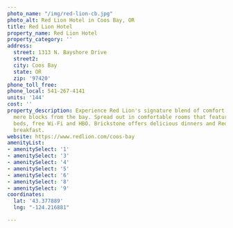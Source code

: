 ```yaml
---
photo_name: "/img/red-lion-cb.jpg"
photo_alt: Red Lion Hotel in Coos Bay, OR
title: Red Lion Hotel
property_name: Red Lion Hotel
property_category: ''
address:
  street: 1313 N. Bayshore Drive
  street2: 
  city: Coos Bay
  state: OR
  zip: '97420'
phone_toll_free: 
phone_local: 541-267-4141
units: '144'
cost: ''
property_description: Experience Red Lion's signature blend of comfort and convenience
  mere blocks from the bay. Spread out in comfortable rooms that feature plush pillow-top
  beds, free Wi-Fi and HBO. Brickstone offers delicious dinners and Red Lion's Signature
  breakfast.
website: https://www.redlion.com/coos-bay
amenityList:
- amenitySelect: '1'
- amenitySelect: '3'
- amenitySelect: '4'
- amenitySelect: '5'
- amenitySelect: '6'
- amenitySelect: '8'
- amenitySelect: '9'
coordinates:
  lat: '43.377889'
  lng: "-124.216881"

---
```

